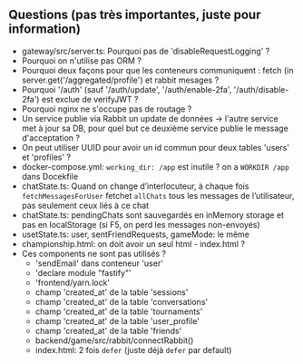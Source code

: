 ## Questions (pas très importantes, juste pour information)
* gateway/src/server.ts: Pourquoi pas de 'disableRequestLogging' ?
* Pourquoi on n'utilise pas ORM ?
* Pourquoi deux façons pour que les conteneurs communiquent : fetch (in server.get('/aggregated/profile') et rabbit mesages ?
* Pourquoi '/auth' (sauf '/auth/update', '/auth/enable-2fa', '/auth/disable-2fa') est exclue de verifyJWT ?
* Pourquoi nginx ne s'occupe pas de routage ?
* Un service publie via Rabbit un update de données -> l'autre service met à jour sa DB, pour quel but ce deuxième service publie le message d'acceptation ?
* On peut utiliser UUID рour avoir un id commun pour deux tables 'users' et 'profiles' ?
* docker-compose.yml: `working_dir: /app` est inutile ? on a `WORKDIR /app` dans Docekfile
* chatState.ts: Quand on change d’interlocuteur, à chaque fois `fetchMessagesForUser` fetchet `allChats` tous les messages de l’utilisateur, pas seulement ceux liés à ce chat
* chatState.ts: pendingChats sont sauvegardés en inMemory storage et pas en localStorage (si F5, on perd les messages non-envoyés)
* usetState.ts: user, sentFriendRequests, gameMode: le même
* championship.html: on doit avoir un seul html - index.html ? 
* Ces components ne sont pas utilisés ?
  + 'sendEmail' dans conteneur 'user'
  + 'declare module "fastify"'
  + 'frontend/yarn.lock'
  + champ 'created_at' de la table 'sessions'
  + champ 'created_at' de la table 'conversations'
  + champ 'created_at' de la table 'tournaments'
  + champ 'created_at' de la table 'user_profile'
  + champ 'created_at' de la table 'friends'
  + backend/game/src/rabbit/connectRabbit()
  + index.html: 2 fois `defer` (juste déjà `defer` par default)


